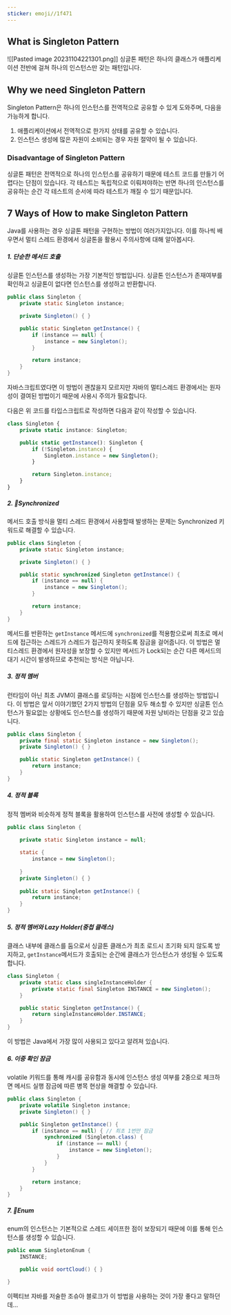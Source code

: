 ```yaml
---
sticker: emoji//1f471
---
```

## What is Singleton Pattern
![[Pasted image 20231104221301.png]]
싱글톤 패턴은 하나의 클래스가 애플리케이션 전반에 걸쳐 하나의 인스턴스만 갖는 패턴입니다.
## Why we need Singleton Pattern
Singleton Pattern은 하나의 인스턴스를 전역적으로 공유할 수 있게 도와주며, 다음을 가능하게 합니다.
1. 애플리케이션에서 전역적으로 한가지 상태를 공유할 수 있습니다.
2. 인스턴스 생성에 많은 자원이 소비되는 경우 자원 절약이 될 수 있습니다.

### Disadvantage of Singleton Pattern
싱글톤 패턴은 전역적으로 하나의 인스턴스를 공유하기 때문에 테스트 코드를 만들기 어렵다는 단점이 있습니다. 각 테스트는 독립적으로 이뤄져야하는 반면 하나의 인스턴스를 공유하는 순간 각 테스트의 순서에 따라 테스트가 깨질 수 있기 때문입니다. 

## 7 Ways of How to make Singleton Pattern
Java를 사용하는 경우 싱글톤 패턴을 구현하는 방법이 여러가지입니다. 이를 하나씩 배우면서 멀티 스레드 환경에서 싱글톤을 활용시 주의사항에 대해 알아봅시다. 

##### 1. 단순한 메서드 호출
싱글톤 인스턴스를 생성하는 가장 기본적인 방법입니다. 싱글톤 인스턴스가 존재여부를 확인하고 싱글톤이 없다면 인스턴스를 생성하고 반환합니다.

```java
public class Singleton {  
	private static Singleton instance;

	private Singleton() { }

	public static Singleton getInstance() { 
		if (instance == null) {
			instance = new Singleton(); 
		}

		return instance; 
	}
}
```

자바스크립트였다면 이 방법이 괜찮을지 모르지만 자바의 멀티스레드 환경에서는 원자성이 결여된 방법이기 때문에 사용시 주의가 필요합니다. 

다음은 위 코드를 타입스크립트로 작성하면 다음과 같이 작성할 수 있습니다. 
```typescript
class Singleton {
    private static instance: Singleton;

    public static getInstance(): Singleton {
        if (!Singleton.instance) {
            Singleton.instance = new Singleton();
        }

        return Singleton.instance;
    }
}
```

##### 2. Synchronized
메서드 호출 방식을 멀티 스레드 환경에서 사용할때 발생하는 문제는 Synchronized 키워드로 해결할 수 있습니다. 
```java
public class Singleton {  
	private static Singleton instance;

	private Singleton() { }

	public static synchronized Singleton getInstance() { 
		if (instance == null) {
			instance = new Singleton(); 
		}

		return instance; 
	}
}
```
메서드를 반환하는 `getInstance` 메서드에 `synchronized`를 적용함으로써 최초로 메서드에 접근하는 스레드가 스레드가 접근하지 못하도록 잠금을 걸어줍니다. 
이 방법은 멀티스레드 환경에서 원자성을 보장할 수 있지만 메서드가 Lock되는 순간 다른 메서드의 대기 시간이 발생하므로 추천되는 방식은 아닙니다. 

##### 3. 정적 멤버
런타임이 아닌 최초 JVM이 클래스를 로딩하는 시점에 인스턴스를 생성하는 방법입니다. 
이 방법은 앞서 이야기했던 2가지 방법의 단점을 모두 해소할 수 있지만 싱글톤 인스턴스가 필요없는 상황에도 인스턴스를 생성하기 때문에 자원 낭비라는 단점을 갖고 있습니다.
```java
public class Singleton {  
	private final static Singleton instance = new Singleton(); 
	private Singleton() { }

	public static Singleton getInstance() { 
		return instance;
	} 
}
```

##### 4. 정적 블록
정적 멤버와 비슷하게 정적 블록을 활용하여 인스턴스를 사전에 생성할 수 있습니다. 
```java
public class Singleton {

	private static Singleton instance = null;
	
	static {  
		instance = new Singleton();
	
	}  
	private Singleton() { }
	
	public static Singleton getInstance() { 
		return instance;
	}
}
```
##### 5. 정적 멤버와 Lazy Holder(중첩 클래스)
클래스 내부에 클래스를 둠으로서 싱글톤 클래스가 최초 로드시 초기화 되지 않도록 방지하고, `getInstance`메서드가 호출되는 순간에 클래스가 인스턴스가 생성될 수 있도록 합니다. 
```java
class Singleton {  
	private static class singleInstanceHolder {
		private static final Singleton INSTANCE = new Singleton(); 
	}

	public static Singleton getInstance() { 
		return singleInstanceHolder.INSTANCE;
	} 
}
```
이 방법은 Java에서 가장 많이 사용되고 있다고 알려져 있습니다. 
##### 6. 이중 확인 잠금
volatile 키워드를 통해 캐시를 공유함과 동시에 인스턴스 생성 여부를 2중으로 체크하면 메서드 실행 잠금에 따른 병목 현상을 해결할 수 있습니다.
```java
public class Singleton {  
	private volatile Singleton instance; 
	private Singleton() { }

	public Singleton getInstance() { 
		if (instance == null) { // 최초 1번만 잠금
			synchronized (Singleton.class) {
				if (instance == null) {
					instance = new Singleton();
				} 
			}
		}

		return instance; 
	}
}
```

##### 7. Enum
enum의 인스턴스는 기본적으로 스레드 세이프한 점이 보장되기 때문에 이를 통해 인스턴스를 생성할 수 있습니다. 
```java
public enum SingletonEnum {
	INSTANCE;

	public void oortCloud() { }

}
```
이펙티브 자바를 저술한 조슈아 블로크가 이 방법을 사용하는 것이 가장 좋다고 말하던데...